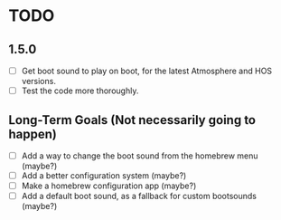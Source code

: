 # TODO

## 1.5.0

- [ ] Get boot sound to play on boot, for the latest Atmosphere and HOS versions.
- [ ] Test the code more thoroughly.

## Long-Term Goals (Not necessarily going to happen)

- [ ] Add a way to change the boot sound from the homebrew menu (maybe?)
- [ ] Add a better configuration system (maybe?)
- [ ] Make a homebrew configuration app (maybe?)
- [ ] Add a default boot sound, as a fallback for custom bootsounds (maybe?)
